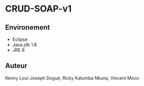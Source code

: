 # CRUD-SOAP-v1 #

## Environement ##

* Eclipse 
* Java jdk 1.8
* JRE 8

## Auteur ##
Kenny Loui-Joseph Dogué, Ricky Katumba Nkuna, Vincent Moco




